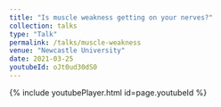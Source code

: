 ```yaml
---
title: "Is muscle weakness getting on your nerves?"
collection: talks
type: "Talk"
permalink: /talks/muscle-weakness
venue: "Newcastle University"
date: 2021-03-25
youtubeId: oJt0ud30dS0
---
```



{% include youtubePlayer.html id=page.youtubeId %}